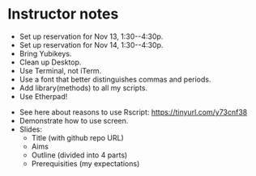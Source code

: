 # Instructor notes

+ Set up reservation for Nov 13, 1:30--4:30p.
+ Set up reservation for Nov 14, 1:30--4:30p.
+ Bring Yubikeys.
+ Clean up Desktop.
+ Use Terminal, not iTerm.
+ Use a font that better distinguishes commas and periods.
+ Add library(methods) to all my scripts.
+ Use Etherpad!
* See here about reasons to use Rscript:
  https://tinyurl.com/y73cnf38
* Demonstrate how to use screen.
* Slides:
    - Title (with github repo URL)
    - Aims
	- Outline (divided into 4 parts)
	- Prerequisities (my expectations)
